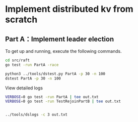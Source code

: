 # Implement distributed kv from scratch

## Part A：Implement leader election

To get up and running, execute the following commands. 
```bash
cd src/raft
go test -run PartA -race

python3 ../tools/dstest.py PartA -p 30 -n 100 
dstest PartA -p 30 -n 100 
```

View detailed logs
```bash
VERBOSE=0 go test -run PartA | tee out.txt
VERBOSE=0 go test -run TestRejoinPartB | tee out.txt


../tools/dslogs -c 3 out.txt
```
